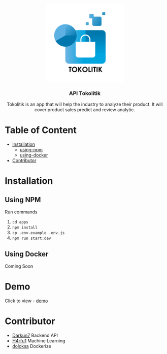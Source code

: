 <p align="center">
  <a href="https://github.com/darkun7/ojs-theme/">
    <img src="apps/public/assets/logo-tokolitik.png" alt="Logo Tokolitik" width="245px">
  </a>
  <h3 align="center">API Tokolitik</h3>
  <p align="center">Tokolitik is an app that will help the industry to analyze their product. It will cover product sales predict and review analytic.</p>
</p>


# Table of Content
* [Installation](#installation)
  * [using-npm](#using-npm)
  * [using-docker](#using-docker)
* [Contributor](#contributor)

# Installation
## Using NPM
Run commands
1) ```cd apps```
2) ```npm install```
3) ```cp .env.example .env.js```
4) ```npm run start:dev```
## Using Docker
Coming Soon

# Demo
Click to view - [demo]

# Contributor
  - [Darkun7] Backend API
  - [H4rfu1] Machine Learning
  - [doloksa] Dockerize


   [Darkun7]: <https://github.com/darkun7>
   [H4rfu1]: <https://github.com/H4rfu1>
   [doloksa]: <https://github.com/doloksa>
   [git-repo-url]: <https://github.com/darkun7/WebAPI-Tokolotik-Tim-Undagi/>
   [demo]: <http://kulacino.my.id:3000>
